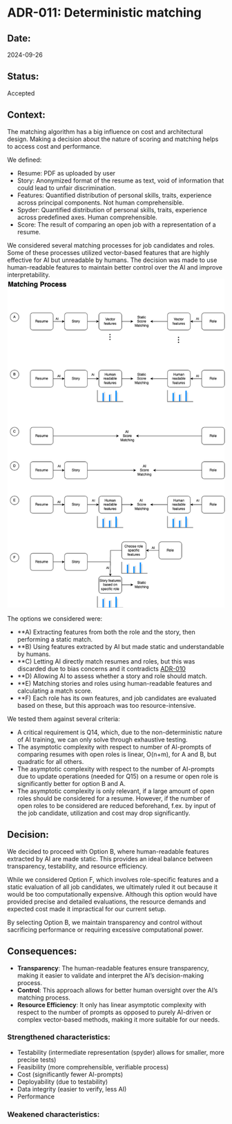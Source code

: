 # ADR-011: Deterministic matching

## Date:

2024-09-26

## Status:

Accepted

## Context:

The matching algorithm has a big influence on cost and architectural design.
Making a decision about the nature of scoring and matching helps to access
cost and performance.

We defined:

- Resume: PDF as uploaded by user
- Story: Anonymized format of the resume as text, void of information that could lead to unfair discrimination.
- Features: Quantified distribution of personal skills, traits, experience across principal components. Not human
  comprehensible.
- Spyder: Quantified distribution of personal skills, traits, experience across predefined axes. Human comprehensible.
- Score: The result of comparing an open job with a representation of a resume.

We considered several matching processes for job candidates and roles. Some of these processes utilized vector-based features
that are highly effective for AI but unreadable by humans. The decision was made to use human-readable features to
maintain better control over the AI and improve interpretability.
![Matching Process](./images/ADR-011-matching-process.png)

The options we considered were:

- **A) Extracting features from both the role and the story, then performing a static match.
- **B) Using features extracted by AI but made static and understandable by humans.
- **C) Letting AI directly match resumes and roles, but this was discarded due to bias concerns and it contradicts 
[ADR-010](/ADR/ADR-010-create-features-from-story-not-resumes.md)
- **D) Allowing AI to assess whether a story and role should match.
- **E) Matching stories and roles using human-readable features and calculating a match score.
- **F) Each role has its own features, and job candidates are evaluated based on these, but this approach was too
  resource-intensive.

We tested them against several criteria:
- A critical requirement is Q14, which, due to the non-deterministic nature of AI training, we can
only solve through exhaustive testing.
- The asymptotic complexity with respect to number of AI-prompts of comparing resumes with open roles is linear, O(n+m), for A and B, 
but quadratic for all others.
- The asymptotic complexity with respect to the number of AI-prompts due to update operations (needed for Q15) on a resume or open role is
  significantly better for option B and A.
- The asymptotic complexity is only relevant, if a large amount of open roles should be considered for a resume.
However, if the number of open roles to be considered are reduced beforehand, f.ex. by input of the job candidate,
utilization and cost may drop significantly.

## Decision:

We decided to proceed with Option B, where human-readable features extracted by AI are made static. This provides an
ideal balance between transparency, testability, and resource efficiency. 

While we considered Option F, which involves role-specific features and a static evaluation of all job candidates, we
ultimately ruled it out because it would be too computationally expensive. Although this option would have provided
precise and detailed evaluations, the resource demands and expected cost made it impractical for our current setup.

By selecting Option B, we maintain transparency and control without sacrificing performance or requiring excessive
computational power.

## Consequences:

- **Transparency**: The human-readable features ensure transparency, making it easier to validate and interpret the AI’s
  decision-making process.
- **Control**: This approach allows for better human oversight over the AI’s matching process.
- **Resource Efficiency**: It only has linear asymptotic complexity with respect to the number of prompts
as opposed to purely AI-driven or complex vector-based methods,
  making it more suitable for our needs.

### Strengthened characteristics:

- Testability (intermediate representation (spyder) allows for smaller, more precise tests)
- Feasibility (more comprehensible, verifiable process)
- Cost (significantly fewer AI-prompts)
- Deployability (due to testability)
- Data integrity (easier to verify, less AI)
- Performance

### Weakened characteristics:
